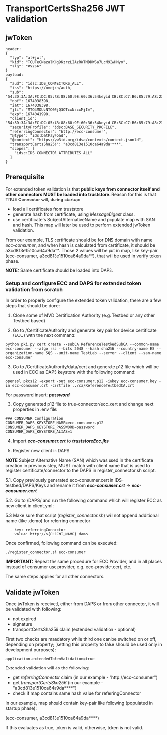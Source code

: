 # TransportCertsSha256 JWT validation


## jwToken

```
header:
{
  "typ": "at+jwt",
  "kid": "TCUFeCNazalKHg9KzrzLIAzRWTMDDWSa7LcM9ZwHMyo",
  "alg": "RS256"
}
payload:
{
  "aud": "idsc:IDS_CONNECTORS_ALL",
  "iss": "https://omejdn/auth,
  "sub": "54:3D:3A:3A:FC:DC:05:AB:88:60:9E:60:36:54keyid:CB:8C:C7:B6:85:79:A8:23:A6:CB:15:AB:17:50",
  "nbf": 1674038398,
  "iat": 1674038398,
  "jti": "MTQ4MDUzNTQ0NjQ3OTcxNzcxMjI=",
  "exp": 1674041998,
  "client_id": "54:3D:3A:3A:FC:DC:05:AB:88:60:9E:60:36:54keyid:CB:8C:C7:B6:85:79:A8:23:A6:CB:15:AB:17:50",
  "securityProfile": "idsc:BASE_SECURITY_PROFILE",
  "referringConnector": "http://ecc-consumer",
  "@type": "ids:DatPayload",
  "@context": "https://w3id.org/idsa/contexts/context.jsonld",
  "transportCertsSha256": "a3cd813e1510ca64a9da****",
  "scopes": [
    "idsc:IDS_CONNECTOR_ATTRIBUTES_ALL"
  ]
}
```

## Prerequisite

For extended token validation is that **public keys from connector itself and other connectors MUST be loaded into truststore.** Reason for this is that TRUE Connector will, during startup:
 - load all certificates from truststore
 - generate hash from certificate, using *MessageDigest* class.
 - use certificate's SubjectAlternativeName and populate map with SAN and hash. This map will later be used to perform extended jwToken validation.
 
From our example, TLS certificate should be for DNS domain with name *ecc-consumer*, and when hash is calculated from certificate, it should be a3cd813e1510ca64a9da\**\**. Those 2 values will be put in map, like key-pair (ecc-consumer, a3cd813e1510ca64a9da\**\**), that will be used in verify token phase.

**NOTE:** Same certificate should be loaded into DAPS.

### Setup and configure ECC and DAPS for extended token validation from scratch

In order to properly configure the extended token validation, there are a few steps that should be done:

1. Clone some of MVD Certification Authority (e.g. Testbed or any other Testbed based)

2. Go to /CertificateAuthority and generate key pair for device certificate (ECC) with the next command:

```
python pki.py cert create --subCA ReferenceTestbedSubCA --common-name ecc-consumer --algo rsa --bits 2048 --hash sha256 --country-name ES --organization-name SQS --unit-name TestLab --server --client --san-name ecc-consumer
```

3. Go to /CertificateAuthority/data/cert and generate p12 file which will be used in ECC as DAPS keystore with the following command:

```
openssl pkcs12 -export -out ecc-consumer.p12 -inkey ecc-consumer.key -in ecc-consumer.crt -certfile ../ca/ReferenceTestbedCA.crt

```
For password insert: ***password***

3. Copy generated p12 file to true-connector/ecc_cert and change next properties in .env file:

```
### CONSUMER Configuration
CONSUMER_DAPS_KEYSTORE_NAME=ecc-consumer.p12
CONSUMER_DAPS_KEYSTORE_PASSWORD=password
CONSUMER_DAPS_KEYSTORE_ALIAS=1
```

4. Import ***ecc-consumer.crt*** to ***truststoreEcc.jks***

5. Register new client in DAPS

**NOTE** Subject Alternative Name (SAN) which was used in the certificate creation in previous step, MUST match with client name that is used to register certificate/connector to the DAPS in register_connector.sh script.

5.1. Copy previously generated ecc-consumer.cert in IDS-testbed/DAPS/Keys and rename it from ***ecc-consumer.crt*** -> ***ecc-consumer.cert***

5.2. Go to /DAPS/ and run the following command which will register ECC as new client in client.yml:

5.3 Make sure that script (*register_connector.sh*) will not append additional name (like .demo) for referring connector

```
  - key: referringConnector
    value: http://${CLIENT_NAME}.demo
```

Once confirmed, following command can be executed:

```
./register_connector.sh ecc-consumer

```

**IMPORTANT:** Repeat the same procedure for ECC Provider, and in all places instead of consumer use provider, e.g. ecc-provider.cert, etc.

The same steps applies for all other connectors.

## Validate jwToken

Once jwToken is received, either from DAPS or from other connector, it will be validated with following:

 - not expired
 - signature
 - transportCertsSha256 claim (extended validation - optional)
 
First two checks are mandatory while third one can be switched on or off, depending on property;
(setting this property to false should be used only in development purposes):
 
```
application.extendedTokenValidation=true
```

 
Extended validation will do the following:
 - get *referringConnector* claim (in our example - "http://ecc-consumer")
 - get *transportCertsSha256* (in our example - "a3cd813e1510ca64a9da****")
 - check if map contains same hash value for referringConnector
 
 In our example, map should contain key-pair like following (populated in startup phase):
 
 (ecc-consumer, a3cd813e1510ca64a9da****)
 
 If this evaluates as true, token is valid, otherwise, token is not valid.

